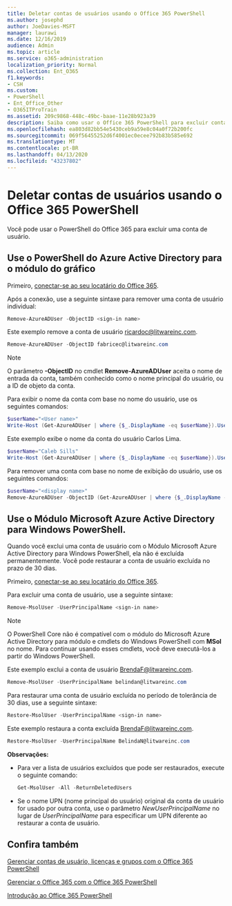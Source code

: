 ```yaml
---
title: Deletar contas de usuários usando o Office 365 PowerShell
ms.author: josephd
author: JoeDavies-MSFT
manager: laurawi
ms.date: 12/16/2019
audience: Admin
ms.topic: article
ms.service: o365-administration
localization_priority: Normal
ms.collection: Ent_O365
f1.keywords:
- CSH
ms.custom:
- PowerShell
- Ent_Office_Other
- O365ITProTrain
ms.assetid: 209c9868-448c-49bc-baae-11e28b923a39
description: Saiba como usar o Office 365 PowerShell para excluir contas de usuários do Office 365.
ms.openlocfilehash: ea803d82bb54e5430ceb9a59e8c04a0f72b200fc
ms.sourcegitcommit: 069f56455252d6f4001ec0ecee792b83b585e692
ms.translationtype: MT
ms.contentlocale: pt-BR
ms.lasthandoff: 04/13/2020
ms.locfileid: "43237802"
---
```

# <a name="delete-user-accounts-with-office-365-powershell"></a>Deletar contas de usuários usando o Office 365 PowerShell

Você pode usar o PowerShell do Office 365 para excluir uma conta de usuário.
   
## <a name="use-the-azure-active-directory-powershell-for-graph-module"></a>Use o PowerShell do Azure Active Directory para o módulo do gráfico

Primeiro, [conectar-se ao seu locatário do Office 365](connect-to-office-365-powershell.md#connect-with-the-azure-active-directory-powershell-for-graph-module).

Após a conexão, use a seguinte sintaxe para remover uma conta de usuário individual:
  
```powershell
Remove-AzureADUser -ObjectID <sign-in name>
```

Este exemplo remove a conta de usuário ricardoc@litwareinc.com.
  
```powershell
Remove-AzureADUser -ObjectID fabricec@litwareinc.com
```

> [!NOTE]
> O parâmetro **-ObjectID** no cmdlet **Remove-AzureADUser** aceita o nome de entrada da conta, também conhecido como o nome principal do usuário, ou a ID de objeto da conta.
  
Para exibir o nome da conta com base no nome do usuário, use os seguintes comandos:
  
```powershell
$userName="<User name>"
Write-Host (Get-AzureADUser | where {$_.DisplayName -eq $userName}).UserPrincipalName
```

Este exemplo exibe o nome da conta do usuário Carlos Lima.
  
```powershell
$userName="Caleb Sills"
Write-Host (Get-AzureADUser | where {$_.DisplayName -eq $userName}).UserPrincipalName
```

Para remover uma conta com base no nome de exibição do usuário, use os seguintes comandos:
  
```powershell
$userName="<display name>"
Remove-AzureADUser -ObjectID (Get-AzureADUser | where {$_.DisplayName -eq $userName}).UserPrincipalName
```

## <a name="use-the-microsoft-azure-active-directory-module-for-windows-powershell"></a>Use o Módulo Microsoft Azure Active Directory para Windows PowerShell.

Quando você exclui uma conta de usuário com o Módulo Microsoft Azure Active Directory para Windows PowerShell, ela não é excluída permanentemente. Você pode restaurar a conta de usuário excluída no prazo de 30 dias.

Primeiro, [conectar-se ao seu locatário do Office 365](connect-to-office-365-powershell.md#connect-with-the-microsoft-azure-active-directory-module-for-windows-powershell).

Para excluir uma conta de usuário, use a seguinte sintaxe:
  
```powershell
Remove-MsolUser -UserPrincipalName <sign-in name>
```

>[!Note]
>O PowerShell Core não é compatível com o módulo do Microsoft Azure Active Directory para módulo e cmdlets do Windows PowerShell com **MSol** no nome. Para continuar usando esses cmdlets, você deve executá-los a partir do Windows PowerShell.
>

Este exemplo exclui a conta de usuário BrendaF@litwareinc.com.
  
```powershell
Remove-MsolUser -UserPrincipalName belindan@litwareinc.com
```

Para restaurar uma conta de usuário excluída no período de tolerância de 30 dias, use a seguinte sintaxe:
  
```powershell
Restore-MsolUser -UserPrincipalName <sign-in name>
```

Este exemplo restaura a conta excluída BrendaF@litwareinc.com.
  
```powershell
Restore-MsolUser -UserPrincipalName BelindaN@litwareinc.com
```

 **Observações:**
  
- Para ver a lista de usuários excluídos que pode ser restaurados, execute o seguinte comando:
    
  ```powershell
  Get-MsolUser -All -ReturnDeletedUsers
  ```

- Se o nome UPN (nome principal do usuário) original da conta de usuário for usado por outra conta, use o parâmetro _NewUserPrincipalName_ no lugar de _UserPrincipalName_ para especificar um UPN diferente ao restaurar a conta de usuário.


## <a name="see-also"></a>Confira também

[Gerenciar contas de usuário, licenças e grupos com o Office 365 PowerShell](manage-user-accounts-and-licenses-with-office-365-powershell.md)
  
[Gerenciar o Office 365 com o Office 365 PowerShell](manage-office-365-with-office-365-powershell.md)
  
[Introdução ao Office 365 PowerShell](getting-started-with-office-365-powershell.md)
